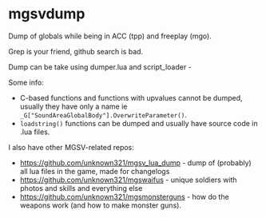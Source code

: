 # mgsvdump
Dump of globals while being in ACC (tpp) and freeplay (mgo).

Grep is your friend, github search is bad.

Dump can be take using dumper.lua and script_loader - 

Some info:
* C-based functions and functions with upvalues cannot be dumped, usually they have only a name ie `_G["SoundAreaGlobalBody"].OverwriteParameter()`.
* `loadstring()` functions can be dumped and usually have source code in .lua files.


I also have other MGSV-related repos:

 * https://github.com/unknown321/mgsv_lua_dump - dump of (probably) all lua files in the game, made for changelogs
 * https://github.com/unknown321/mgswaifus - unique soldiers with photos and skills and everything else
 * https://github.com/unknown321/mgsmonsterguns - how do the weapons work (and how to make monster guns).
